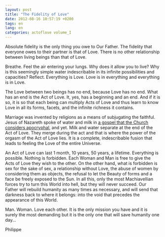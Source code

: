 ```yaml
---
layout: post
title: "The Fidelity of Love"
date: 2012-08-16 10:57:19 +0200
tags: en
lang: en
categories: actoflove volume_I
---
```

Absolute fidelity is the only thing you owe to Our Father. The fidelity that everyone owes to their partner is that of Love. There is no other relationship between living beings than that of Love.

Breathe. Feel the air entering your lungs. Why does it allow you to live? Why is this seemingly simple water indescribable in its infinite possibilities and capacities? Reflect. Everything is Love. Love is in everything and everything is in Love.

The Love between two beings has no end, because Love has no end. What has an end is the Act of Love. It, yes, has a beginning and an end. And if it is so, it is so that each being can multiply Acts of Love and thus learn to know Love in all its forms, facets, and the infinite richness it contains.

Marriage was invented by religions as a means of subjugating the faithful. Jesus of Nazareth spoke of water and milk in [a gospel that the Church considers apocryphal](https://www.babelio.com/livres/Bernard-Marie-Le-Cinquieme-evangile/216417), and yet. Milk and water separate at the end of the Act of Love. They merge during the act and that is where the power of the orgasm of the Act of Love lies. It is a complete, indescribable fusion that leads to feeling the Love of the entire Universe.

An Act of Love can last 1 month, 10 years, 50 years, a lifetime. Everything is possible. Nothing is forbidden. Each Woman and Man is free to give the Acts of Love they wish to the other. On the other hand, what is forbidden is sex for the sake of sex, a relationship without Love, the abuse of women by considering them as objects, the refusal to let the Beauty of forms and a face be freely exposed to the Sun. In all this, only the most Machiavellian forces try to turn this World into hell, but they will never succeed. Our Father will rebuild humanity as many times as necessary, and will send that darkness back to where it belongs: into the void that precedes the appearance of this World.

Man. Woman. Love each other. It is the only mission you have and it is surely the most demanding but it is the only one that will save humanity one day...

Philippe

<!-- 
This work is licensed under a Creative Commons Attribution-NonCommercial 4.0 International License.
-->